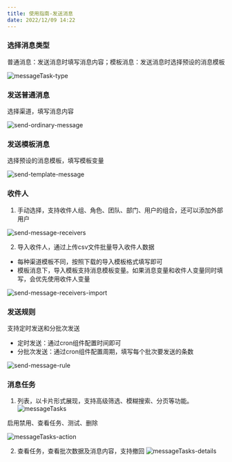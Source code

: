 ```yaml
---
title: 使用指南-发送消息
date: 2022/12/09 14:22
---
```


### 选择消息类型
普通消息：发送消息时填写消息内容；模板消息：发送消息时选择预设的消息模板

![messageTask-type](http://cdn.masastack.com/stack/doc/mc/messageTask-type.png)

### 发送普通消息

选择渠道，填写消息内容

![send-ordinary-message](http://cdn.masastack.com/stack/doc/mc/send-ordinary-message.png)

### 发送模板消息

选择预设的消息模板，填写模板变量

![send-template-message](http://cdn.masastack.com/stack/doc/mc/send-template-message.png)

### 收件人

1. 手动选择，支持收件人组、角色、团队、部门、用户的组合，还可以添加外部用户

![send-message-receivers](http://cdn.masastack.com/stack/doc/mc/send-message-receivers.png)

2. 导入收件人，通过上传csv文件批量导入收件人数据

- 每种渠道模板不同，按照下载的导入模板格式填写即可
- 模板消息下，导入模板支持消息模板变量。如果消息变量和收件人变量同时填写，会优先使用收件人变量
   
![send-message-receivers-import](http://cdn.masastack.com/stack/doc/mc/send-message-receivers-import.png)

### 发送规则
支持定时发送和分批次发送
- 定时发送：通过cron组件配置时间即可
- 分批次发送：通过cron组件配置周期，填写每个批次要发送的条数

![send-message-rule](http://cdn.masastack.com/stack/doc/mc/send-message-rule.png)


### 消息任务
1. 列表，以卡片形式展现，支持高级筛选、模糊搜索、分页等功能。
![messageTasks](http://cdn.masastack.com/stack/doc/mc/messageTasks.png)

启用禁用、查看任务、测试、删除

![messageTasks-action](http://cdn.masastack.com/stack/doc/mc/messageTasks-action.png)

2. 查看任务，查看批次数据及消息内容，支持撤回
![messageTasks-details](http://cdn.masastack.com/stack/doc/mc/messageTasks-details.png)
